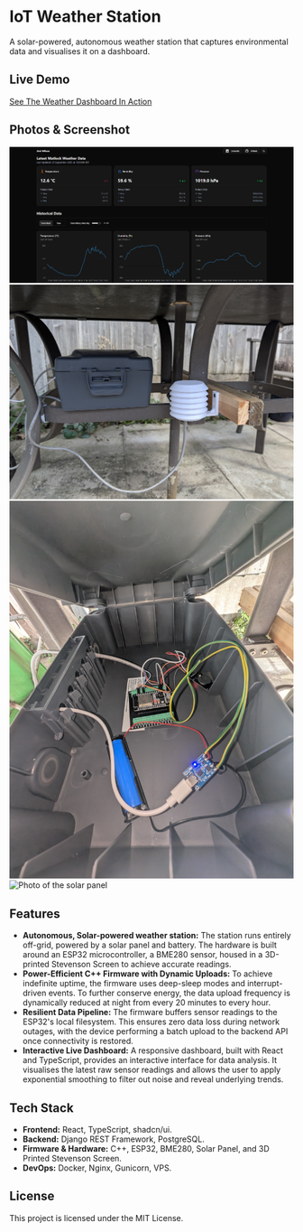 # IoT Weather Station

A solar-powered, autonomous weather station that captures environmental data and visualises it on a dashboard.

## Live Demo

[See The Weather Dashboard In Action](https://weather.jimiwilson.tech/)

##  Photos & Screenshot

![Screenshot of web dashboard](screenshots/screenshot.png)
![Photo of deployed weather station](screenshots/station-img-1.jpg)
![Photo of the internal electronic and wiring](screenshots/station-img-2.jpg)
![Photo of the solar panel](screenshots/station-img-3.jpg)


## Features
- **Autonomous, Solar-powered weather station:**
The station runs entirely off-grid, powered by a solar panel and battery. The hardware is built around an ESP32 microcontroller, a BME280 sensor, housed in a 3D-printed Stevenson Screen to achieve accurate readings.
- **Power-Efficient C++ Firmware with Dynamic Uploads:** To achieve indefinite uptime, the firmware uses deep-sleep modes and interrupt-driven events. To further conserve energy, the data upload frequency is dynamically reduced at night from every 20 minutes to every hour.
- **Resilient Data Pipeline:** The firmware buffers sensor readings to the ESP32's local filesystem. This ensures zero data loss during network outages, with the device performing a batch upload to the backend API once connectivity is restored.
- **Interactive Live Dashboard:** A responsive dashboard, built with React and TypeScript, provides an interactive interface for data analysis. It visualises the latest raw sensor readings and allows the user to apply exponential smoothing to filter out noise and reveal underlying trends.

## Tech Stack

- **Frontend:** React, TypeScript, shadcn/ui.
- **Backend:** Django REST Framework, PostgreSQL.
- **Firmware & Hardware:** C++, ESP32, BME280, Solar Panel, and 3D Printed Stevenson Screen.
- **DevOps:** Docker, Nginx, Gunicorn, VPS.

## License

This project is licensed under the MIT License.